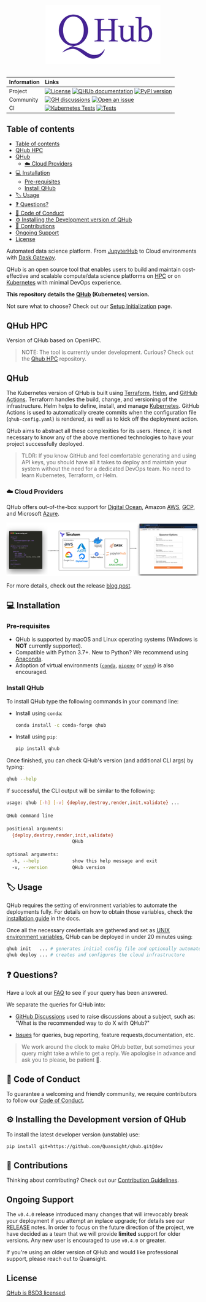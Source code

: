 <div align="center">
 <img alt="Qhub logo on white background" src="./docs/source/images/qhub_logo.png" width="300" />
</div>
<br>

| Information | Links |
| :---------- | :-----|
|   Project   | [![License](https://img.shields.io/badge/License-BSD%203--Clause-gray.svg?colorA=2D2A56&colorB=5936D9&style=flat.svg)](https://opensource.org/licenses/BSD-3-Clause) [![QHUb documentation](https://img.shields.io/badge/%F0%9F%93%96%20Read-the%20docs-gray.svg?colorA=2D2A56&colorB=5936D9&style=flat.svg)](https://docs.qhub.dev/en/stable/) [![PyPI version](https://badge.fury.io/py/qhub.svg)](https://badge.fury.io/py/qhub) |
|  Community  | [![GH discussions](https://img.shields.io/badge/%F0%9F%92%AC%20-Participate%20in%20discussions-gray.svg?colorA=2D2A56&colorB=5936D9&style=flat.svg)](https://github.com/Quansight/qhub/discussions) [![Open an issue](https://img.shields.io/badge/%F0%9F%93%9D%20Open-an%20issue-gray.svg?colorA=2D2A56&colorB=5936D9&style=flat.svg)](https://github.com/Quansight/qhub/issues/new/choose) |
|     CI      | [![Kubernetes Tests](https://github.com/Quansight/qhub/actions/workflows/kubernetes_test.yaml/badge.svg)](https://github.com/Quansight/qhub/actions/workflows/kubernetes_test.yaml) [![Tests](https://github.com/Quansight/qhub/actions/workflows/test.yaml/badge.svg)](https://github.com/Quansight/qhub/actions/workflows/test.yaml) |

## Table of contents

- [Table of contents](#table-of-contents)
- [QHub HPC](#qhub-hpc)
- [QHub](#qhub)
  - [:cloud: Cloud Providers](#cloud-cloud-providers)
- [:computer: Installation](#computer-installation)
  - [Pre-requisites](#pre-requisites)
  - [Install QHub](#install-qhub)
- [:label: Usage](#label-usage)
- [:question: Questions?](#question-questions)
- [:book: Code of Conduct](#book-code-of-conduct)
- [:gear: Installing the Development version of QHub](#gear-installing-the-development-version-of-qhub)
- [:raised_hands: Contributions](#raised_hands-contributions)
- [Ongoing Support](#ongoing-support)
- [License](#license)

Automated data science platform. From [JupyterHub](https://jupyter.org/hub "Multi-user version of the Notebook") to Cloud environments with
[Dask Gateway](https://docs.dask.org/ "Parallel computing in Python").

QHub is an open source tool that enables users to build and maintain cost-effective and scalable compute/data science platforms on [HPC](#qhub-hpc) or on [Kubernetes](#qhub) with
minimal DevOps experience.

**This repository details the [QHub](https://qhub.dev/ "Official QHub docs") (Kubernetes) version.**

Not sure what to choose? Check out our [Setup Initialization](docs/source/installation/setup.md) page.

## QHub HPC

Version of QHub based on OpenHPC.

> NOTE: The tool is currently under development. Curious? Check out the [Qhub HPC](https://github.com/Quansight/qhub-hpc) repository.

## QHub

The Kubernetes version of QHub is built using [Terraform](https://www.terraform.io/), [Helm](https://helm.sh/), and
[GitHub Actions](https://docs.github.com/en/free-pro-team@latest/actions). Terraform handles the build, change, and versioning of the infrastructure. Helm helps to define, install,
and manage [Kubernetes](https://kubernetes.io/ "Automated container deployment, scaling, and management"). GitHub Actions is used to automatically create commits when the
configuration file (`qhub-config.yaml`) is rendered, as well as to kick off the deployment action.

QHub aims to abstract all these complexities for its users. Hence, it is not necessary to know any of the above mentioned technologies to have your project successfully deployed.

> TLDR: If you know GitHub and feel comfortable generating and using API keys, you should have all it takes to deploy and maintain your system without the need for a dedicated
> DevOps team. No need to learn Kubernetes, Terraform, or Helm.

### :cloud: Cloud Providers

QHub offers out-of-the-box support for [Digital Ocean](https://www.digitalocean.com/), Amazon [AWS](https://aws.amazon.com/),
[GCP](https://cloud.google.com/ "Google Cloud Provider"), and Microsoft [Azure](https://azure.microsoft.com/en-us/).

![High-level illustration of QHub architecture](docs/source/images/qhub-cloud_architecture.png)

For more details, check out the release [blog post](https://www.quansight.com/post/announcing-qhub).

## :computer: Installation

### Pre-requisites

- QHub is supported by macOS and Linux operating systems (Windows is **NOT** currently supported).
- Compatible with Python 3.7+. New to Python? We recommend using [Anaconda](https://www.anaconda.com/products/individual).
- Adoption of virtual environments ([`conda`](https://docs.conda.io/en/latest/), [`pipenv`](https://github.com/pypa/pipenv) or
  [`venv`](https://docs.python.org/3/library/venv.html)) is also encouraged.

### Install QHub

To install QHub type the following commands in your command line:

- Install using `conda`:

  ```bash
  conda install -c conda-forge qhub
  ```

- Install using `pip`:

  ```bash
  pip install qhub
  ```

Once finished, you can check QHub's version (and additional CLI args) by typing:

```bash
qhub --help
```

If successful, the CLI output will be similar to the following:

```bash
usage: qhub [-h] [-v] {deploy,destroy,render,init,validate} ...

QHub command line

positional arguments:
  {deploy,destroy,render,init,validate}
                        QHub

optional arguments:
  -h, --help            show this help message and exit
  -v, --version         QHub version
```

## :label: Usage

QHub requires the setting of environment variables to automate the deployments fully. For details on how to obtain those variables, check the
[installation guide](docs/source/installation/installation.md) in the docs.

Once all the necessary credentials are gathered and set as [UNIX environment variables](https://linuxize.com/post/how-to-set-and-list-environment-variables-in-linux/), QHub can be
deployed in under 20 minutes using:

```bash
qhub init   ... # generates initial config file and optionally automates deployment steps
qhub deploy ... # creates and configures the cloud infrastructure
```

## :question: Questions?

Have a look at our [FAQ](docs/source/user_guide/faq.md) to see if your query has been answered.

We separate the queries for QHub into:

- [GitHub Discussions](https://github.com/Quansight/qhub/discussions) used to raise discussions about a subject, such as: "What is the recommended way to do X with QHub?"

- [Issues](https://github.com/Quansight/qhub/issues/new/choose) for queries, bug reporting, feature requests,documentation, etc.

> We work around the clock to make QHub better, but sometimes your query might take a while to get a reply. We apologise in advance and ask you to please, be patient :pray:.

## :book: Code of Conduct

To guarantee a welcoming and friendly community, we require contributors to follow our [Code of Conduct](https://github.com/Quansight/.github/blob/master/CODE_OF_CONDUCT.md).

## :gear: Installing the Development version of QHub

To install the latest developer version (unstable) use:

```bash
pip install git+https://github.com/Quansight/qhub.git@dev
```

## :raised_hands: Contributions

Thinking about contributing? Check out our [Contribution Guidelines](https://github.com/Quansight/qhub/blob/main/CONTRIBUTING.md).

## Ongoing Support

The `v0.4.0` release introduced many changes that will irrevocably break your deployment if you attempt an inplace upgrade; for details see our
[RELEASE](RELEASE.md#release-v040---march-17-2022) notes. In order to focus on the future direction of the project, we have decided as a team that we will provide **limited** support for older versions. Any new user is encouraged to use `v0.4.0` or greater.

If you're using an older version of QHub and would like professional support, please reach out to Quansight.

## License

[QHub is BSD3 licensed](LICENSE).
